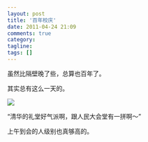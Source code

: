 ```yaml
---
layout: post
title: '百年校庆'
date: 2011-04-24 21:09
comments: true
category: 
tagline: 
tags: []
---
```

    

虽然比隔壁晚了些，总算也百年了。

其实总有这么一天的。

[![](http://qingpei.me/images/in_post/Tsinghua100_Logo.jpg)](/?p=38016)

“清华的礼堂好气派啊，跟人民大会堂有一拼啊～”

上午到会的人级别也真够高的。
